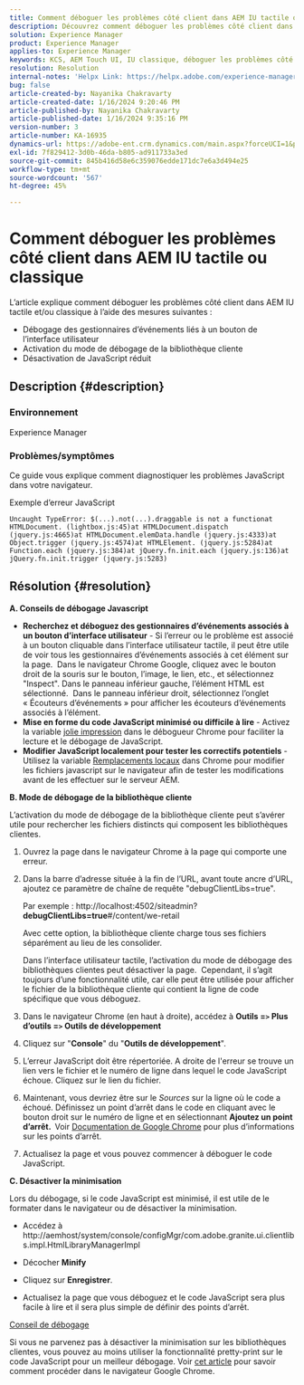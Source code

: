 ```yaml
---
title: Comment déboguer les problèmes côté client dans AEM IU tactile ou classique
description: Découvrez comment déboguer les problèmes côté client dans AEM IU tactile ou classique.
solution: Experience Manager
product: Experience Manager
applies-to: Experience Manager
keywords: KCS, AEM Touch UI, IU classique, déboguer les problèmes côté client, AEM, gestionnaires d’événements de débogage, mode de débogage de la bibliothèque cliente
resolution: Resolution
internal-notes: 'Helpx Link: https://helpx.adobe.com/experience-manager/kb/How-to-debug-javascript-errors-in-AEM.html'
bug: false
article-created-by: Nayanika Chakravarty
article-created-date: 1/16/2024 9:20:46 PM
article-published-by: Nayanika Chakravarty
article-published-date: 1/16/2024 9:35:16 PM
version-number: 3
article-number: KA-16935
dynamics-url: https://adobe-ent.crm.dynamics.com/main.aspx?forceUCI=1&pagetype=entityrecord&etn=knowledgearticle&id=39c9ae17-b5b4-ee11-a569-6045bd0063aa
exl-id: 7f829412-3d0b-46da-b805-ad911733a3ed
source-git-commit: 845b416d58e6c359076edde171dc7e6a3d494e25
workflow-type: tm+mt
source-wordcount: '567'
ht-degree: 45%

---
```


# Comment déboguer les problèmes côté client dans AEM IU tactile ou classique


L’article explique comment déboguer les problèmes côté client dans AEM IU tactile et/ou classique à l’aide des mesures suivantes :

- Débogage des gestionnaires d’événements liés à un bouton de l’interface utilisateur
- Activation du mode de débogage de la bibliothèque cliente
- Désactivation de JavaScript réduit


## Description {#description}


### <b>Environnement</b>

Experience Manager

### <b>Problèmes/symptômes</b>

Ce guide vous explique comment diagnostiquer les problèmes JavaScript dans votre navigateur.

Exemple d’erreur JavaScript




```
Uncaught TypeError: $(...).not(...).draggable is not a functionat HTMLDocument. (lightbox.js:45)at HTMLDocument.dispatch (jquery.js:4665)at HTMLDocument.elemData.handle (jquery.js:4333)at Object.trigger (jquery.js:4574)at HTMLElement. (jquery.js:5284)at Function.each (jquery.js:384)at jQuery.fn.init.each (jquery.js:136)at jQuery.fn.init.trigger (jquery.js:5283)
```



## Résolution {#resolution}


<b>A. Conseils de débogage Javascript</b>

- <b>Recherchez et déboguez des gestionnaires d’événements associés à un bouton d’interface utilisateur</b> - Si l’erreur ou le problème est associé à un bouton cliquable dans l’interface utilisateur tactile, il peut être utile de voir tous les gestionnaires d’événements associés à cet élément sur la page.  Dans le navigateur Chrome Google, cliquez avec le bouton droit de la souris sur le bouton, l’image, le lien, etc., et sélectionnez &quot;Inspect&quot;. Dans le panneau inférieur gauche, l’élément HTML est sélectionné.  Dans le panneau inférieur droit, sélectionnez l’onglet « Écouteurs d’événements » pour afficher les écouteurs d’événements associés à l’élément.
- <b>Mise en forme du code JavaScript minimisé ou difficile à lire</b> - Activez la variable [jolie impression](https://developers.google.com/web/tools/chrome-devtools/javascript/pretty-print) dans le débogueur Chrome pour faciliter la lecture et le débogage de JavaScript.
- <b>Modifier JavaScript localement pour tester les correctifs potentiels</b> - Utilisez la variable [Remplacements locaux](https://developers.google.com/web/updates/2018/01/devtools#overrides) dans Chrome pour modifier les fichiers javascript sur le navigateur afin de tester les modifications avant de les effectuer sur le serveur AEM.


<b>B. Mode de débogage de la bibliothèque cliente</b>

L’activation du mode de débogage de la bibliothèque cliente peut s’avérer utile pour rechercher les fichiers distincts qui composent les bibliothèques clientes.

1. Ouvrez la page dans le navigateur Chrome à la page qui comporte une erreur.
2. Dans la barre d’adresse située à la fin de l’URL, avant toute ancre d’URL, ajoutez ce paramètre de chaîne de requête &quot;debugClientLibs=true&quot;.

   Par exemple : http://localhost:4502/siteadmin?<b>debugClientLibs=true</b>#/content/we-retail

   Avec cette option, la bibliothèque cliente charge tous ses fichiers séparément au lieu de les consolider.

   Dans l’interface utilisateur tactile, l’activation du mode de débogage des bibliothèques clientes peut désactiver la page.  Cependant, il s’agit toujours d’une fonctionnalité utile, car elle peut être utilisée pour afficher le fichier de la bibliothèque cliente qui contient la ligne de code spécifique que vous déboguez.
3. Dans le navigateur Chrome (en haut à droite), accédez à <b>Outils =`>` Plus d’outils =`>` Outils de développement</b>
4. Cliquez sur &quot;<b>Console</b>&quot; du &quot;<b>Outils de développement</b>&quot;.
5. L’erreur JavaScript doit être répertoriée. A droite de l&#39;erreur se trouve un lien vers le fichier et le numéro de ligne dans lequel le code JavaScript échoue. Cliquez sur le lien du fichier.
6. Maintenant, vous devriez être sur le *Sources* sur la ligne où le code a échoué. Définissez un point d’arrêt dans le code en cliquant avec le bouton droit sur le numéro de ligne et en sélectionnant <b>Ajoutez un point d’arrêt.  </b>Voir [Documentation de Google Chrome](https://developers.google.com/web/tools/chrome-devtools/javascript/breakpoints) pour plus d’informations sur les points d’arrêt.
7. Actualisez la page et vous pouvez commencer à déboguer le code JavaScript.


<b>C. Désactiver la minimisation</b>

Lors du débogage, si le code JavaScript est minimisé, il est utile de le formater dans le navigateur ou de désactiver la minimisation.

- Accédez à http://aemhost/system/console/configMgr/com.adobe.granite.ui.clientlibs.impl.HtmlLibraryManagerImpl


- Décocher <b>Minify</b>


- Cliquez sur <b>Enregistrer</b>.


- Actualisez la page que vous déboguez et le code JavaScript sera plus facile à lire et il sera plus simple de définir des points d’arrêt.


<u>Conseil de débogage</u>

Si vous ne parvenez pas à désactiver la minimisation sur les bibliothèques clientes, vous pouvez au moins utiliser la fonctionnalité pretty-print sur le code JavaScript pour un meilleur débogage. Voir [cet article](https://developers.google.com/web/tools/chrome-devtools/javascript/pretty-print) pour savoir comment procéder dans le navigateur Google Chrome.
